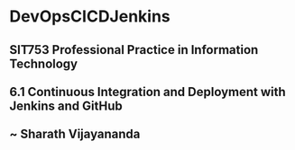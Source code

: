 # DevOpsCICDJenkins
## SIT753 Professional Practice in Information Technology <br/><br/> 6.1 Continuous Integration and Deployment with Jenkins and GitHub <br/><br/> ~ Sharath Vijayananda 